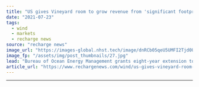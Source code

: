 ```yaml
---
title: "US gives Vineyard room to grow revenue from 'significant footprint' of Atlantic wind projects"
date: "2021-07-23"
tags: 
  - wind
  - markets
  - recharge news
source: "recharge news"
image_url: "https://images-global.nhst.tech/image/dnRCb05qeU5UMFI2Tjd0UnQ1TnY1MFczSHVOM2pXM2VJQzNORUEvRmZLWT0=/nhst/binary/d046e7c8c245194204b55a60dbe4d24b"
image_fp: "/assets/img/post_thumbnails/27.jpg"
lead: "Bureau of Ocean Energy Management grants eight-year extension to pioneering 5GW of offshore developments off US east coast with eye on power deal prolongation"
article_url: "https://www.rechargenews.com/wind/us-gives-vineyard-room-to-grow-revenue-from-significant-footprint-of-atlantic-wind-projects/2-1-1043750"
---
```


---
